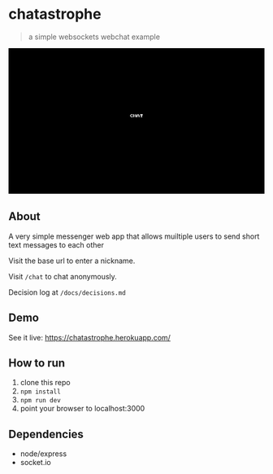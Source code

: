 # chatastrophe

> a simple websockets webchat example

![gif of two browsers chatting with each other](chat.gif)

## About

A very simple messenger web app that allows muiltiple users to send short text
messages to each other

Visit the base url to enter a nickname.

Visit `/chat` to chat anonymously.

Decision log at `/docs/decisions.md`

## Demo

See it live: <https://chatastrophe.herokuapp.com/>

## How to run

1. clone this repo
2. `npm install`
3. `npm run dev`
4. point your browser to localhost:3000

## Dependencies

- node/express
- socket.io

